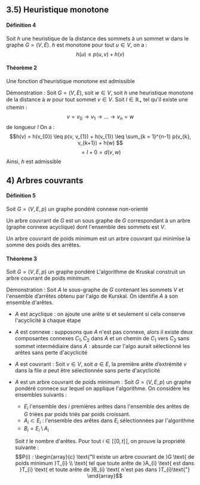 ## 3.5) Heuristique monotone
#### Définition 4
Soit $h$ une heuristique de la distance des sommets à un sommet $w$ dans le graphe $G = (V, E)$. 
$h$ est monotone pour tout $u \in V$, on a : 
$$h(u)\leq p(u, v) + h(v)$$

#### Théorème $2$
Une fonction d'heuristique monotone est admissible

Démonstration : 
Soit $G = (V, E)$, soit $w \in V$, soit $h$ une heuristique monotone de la distance à $w$ pour tout sommet $v \in V$. 
Soit $l \in \mathbb{R}_{+}$ tel qu'il existe une chemin : 
$$v = v_{0} \to v_{1} \to \dots \to v_{n} = w$$
de longueur $l$
On a : 
$$h(v) = h(v_{0}) \leq p(v, v_{1}) + h(v_{1}) \leq \sum_{k = 1}^{n-1} p(v_{k}, v_{k+1}) + h(w) $$
$$= l +0 = d(v, w) $$
Ainsi, $h$ est admissible

## 4) Arbres couvrants
#### Définition 5
Soit $G = (V, E, p)$ un graphe pondéré connexe non-orienté

Un arbre couvrant de $G$ est un sous graphe de $G$ correspondant à un arbre (graphe connexe acyclique) dont l'ensemble des sommets est $V$. 

Un arbre couvrant de poids minimum est un arbre couvrant qui minimise la somme des poids des arrêtes. 

#### Théorème 3
Soit $G = (V, E, p)$ un graphe pondéré 
L'algorithme de Kruskal construit un arbre couvrant de poids minimum. 


Démonstration : 
Soit $A$ le sous-graphe de $G$ contenant les sommets $V$ et l'ensemble d’arrêtes obtenu par l'algo de Kurskal.
On identifie $A$ à son ensemble d'arêtes. 
- $A$ est acyclique : on ajoute une arête si et seulement si cela conserve l'acyclicité à chaque étape
- $A$ est connexe : supposons que $A$ n'est pas connexe, alors il existe deux composantes connexes $C_{1}, C_{2}$ dans $A$ et un chemin de $C_{1}$ vers $C_{2}$ sans sommet intermédiaire dans $A$ : absurde car l'algo aurait sélectionné les arêtes sans perte d'acyclicité 
- $A$ est couvrant : Soit $v \in V$, soit $a \in E$, la première arête d’extrémité $v$ dans la file $a$ peut être sélectionnée sans perte d'acyclicité
- $A$ est un arbre couvrant de poids minimum : 
  Soit $G = (V, E, p)$ un graphe pondéré connece sur lequel on applique l'algorithme. On considère les ensembles suivants : 
  + $E_{i}$ l'ensemble des $i$ premières arêtes dans l'ensemble des arêtes de $G$ triées par poids triés par poids croissant. 
  + $A_{i}\subset E_{i}$ : l'ensemble des arêtes dans $E_{i}$ sélectionnées par l'algorithme
  + $B_{i} = E_{i} \setminus A_{i}$
  
  Soit $t$ le nombre d'arêtes. Pour tout $i \in [\![0, t]\!]$, on prouve la propriété suivante : 
  $$P(i) : \begin{array}{c}
\text{"Il existe un arbre couvrant de }G \text{ de poids minimum }T_{i} \\
\text{ tel que toute arête de }A_{i} \text{ est dans }T_{i} \text{ et toute arête de }B_{i} \text{ n'est pas dans }T_{i}\text{"}
\end{array}$$
